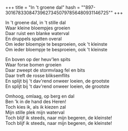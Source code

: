 +++
title = "In 't groene dal"
hash = "\"897-301678330847396273450797856480931146725\""
+++

In 't groene dal, in 't stille dal  
Waar kleine bloempjes groeien  
Daar ruist een blanke waterval  
En druppels spatten overal  
Om ieder bloempje te besproeien, ook 't kleinste  
Om ieder bloempje te besproeien, ook 't kleinste

En boven op der heuv'len spits  
Waar forse bomen groeien  
Daar zweept de stormvlaag fel en bits  
Daar treft de rosse bliksemflits  
En splijt bij 't dav'rend onweer loeien, de grootste  
En splijt bij 't dav'rend onweer loeien, de grootste

Omhoog, omlaag, op berg en dal  
Ben 'k in de hand des Heren!  
Toch kies ik, als ik kiezen zal  
Mijn stille plek mijn waterval  
Toch blijf ik steeds, naar mijn begeren, de kleinste!  
Toch blijf ik steeds, naar mijn begeren, de kleinste!